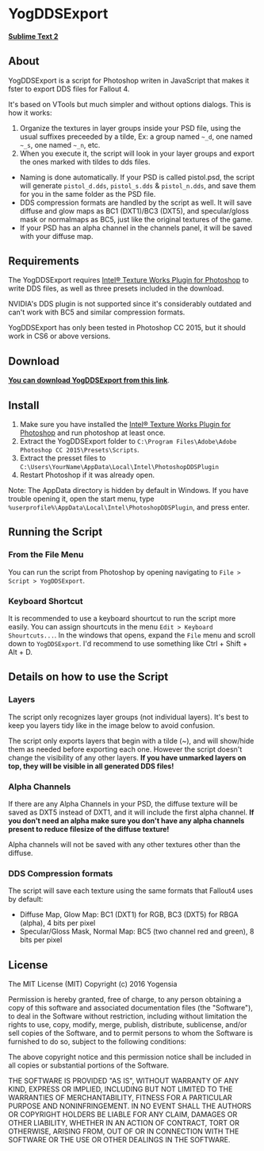 # YogDDSExport
#### [Sublime Text 2](http://www.sublimetext.com/2)

## About

YogDDSExport is a script for Photoshop writen in JavaScript that makes it fster to export DDS files for Fallout 4.

It's based on VTools but much simpler and without options dialogs. This is how it works:

1. Organize the textures in layer groups inside your PSD file, using the usual suffixes preceeded by a tilde, Ex: a group named `~_d`, one named `~_s`, one named `~_n`, etc.
3. When you execute it, the script will look in your layer groups and export the ones marked with tildes to dds files.

- Naming is done automatically. If your PSD is called pistol.psd, the script will generate `pistol_d.dds`, `pistol_s.dds` & `pistol_n.dds`, and save them for you in the same folder as the PSD file.
- DDS compression formats are handled by the script as well. It will save diffuse and glow maps as BC1 (DXT1)/BC3 (DXT5), and specular/gloss mask or normalmaps as BC5, just like the original textures of the game.
- If your PSD has an alpha channel in the channels panel, it will be saved with your diffuse map.

## Requirements

The YogDDSExport requires [Intel® Texture Works Plugin for Photoshop](https://software.intel.com/en-us/articles/intel-texture-works-plugin) to write DDS files, as well as three presets included in the download.

NVIDIA's DDS plugin is not supported since it's considerably outdated and can't work with BC5 and similar compression formats.

YogDDSExport has only been tested in Photoshop CC 2015, but it should work in CS6 or above versions.

## Download

**[You can download YogDDSExport from this link]()**.

## Install

1. Make sure you have installed the [Intel® Texture Works Plugin for Photoshop](https://software.intel.com/en-us/articles/intel-texture-works-plugin) and run photoshop at least once.
2. Extract the YogDDSExport folder to `C:\Program Files\Adobe\Adobe Photoshop CC 2015\Presets\Scripts`.
3. Extract the presset files to `C:\Users\YourName\AppData\Local\Intel\PhotoshopDDSPlugin`
4. Restart Photoshop if it was already open.

Note: The AppData directory is hidden by default in Windows. If you have trouble opening it, open the start menu, type `%userprofile%\AppData\Local\Intel\PhotoshopDDSPlugin`, and press enter.

## Running the Script

### From the File Menu

You can run the script from Photoshop by opening navigating to `File > Script > YogDDSExport`.

### Keyboard Shortcut

It is recommended to use a keyboard shourtcut to run the script more easily. You can assign shourtcuts in the menu `Edit > Keyboard Shourtcuts...`. In the windows that opens, expand the  `File` menu and scroll down to `YogDDSExport`. I'd recommend to use something like Ctrl + Shift + Alt + D.

## Details on how to use the Script

### Layers

The script only recognizes layer groups (not individual layers). It's best to keep you layers tidy like in the image below to avoid confusion.

The script only exports layers that begin with a tilde (~), and will show/hide them as needed before exporting each one. However the script doesn't change the visibility of any other layers. **If you have unmarked layers on top, they will be visible in all generated DDS files!**

### Alpha Channels

If there are any Alpha Channels in your PSD, the diffuse texture will be saved as DXT5 instead of DXT1, and it will include the first alpha channel. **If you don't need an alpha make sure you don't have any alpha channels present to reduce filesize of the diffuse texture!**

Alpha channels will not be saved with any other textures other than the diffuse.

### DDS Compression formats

The script will save each texture using the same formats that Fallout4 uses by default:

- Diffuse Map, Glow Map: BC1 (DXT1) for RGB, BC3 (DXT5) for RBGA (alpha), 4 bits per pixel
- Specular/Gloss Mask, Normal Map: BC5 (two channel red and green), 8 bits per pixel

## License

The MIT License (MIT)
Copyright (c) 2016 Yogensia

Permission is hereby granted, free of charge, to any person obtaining a copy of this software and associated documentation files (the "Software"), to deal in the Software without restriction, including without limitation the rights to use, copy, modify, merge, publish, distribute, sublicense, and/or sell copies of the Software, and to permit persons to whom the Software is furnished to do so, subject to the following conditions:

The above copyright notice and this permission notice shall be included in all copies or substantial portions of the Software.

THE SOFTWARE IS PROVIDED "AS IS", WITHOUT WARRANTY OF ANY KIND, EXPRESS OR IMPLIED, INCLUDING BUT NOT LIMITED TO THE WARRANTIES OF MERCHANTABILITY, FITNESS FOR A PARTICULAR PURPOSE AND NONINFRINGEMENT. IN NO EVENT SHALL THE AUTHORS OR COPYRIGHT HOLDERS BE LIABLE FOR ANY CLAIM, DAMAGES OR OTHER LIABILITY, WHETHER IN AN ACTION OF CONTRACT, TORT OR OTHERWISE, ARISING FROM, OUT OF OR IN CONNECTION WITH THE SOFTWARE OR THE USE OR OTHER DEALINGS IN THE SOFTWARE.